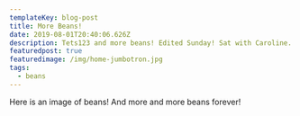```yaml
---
templateKey: blog-post
title: More Beans!
date: 2019-08-01T20:40:06.626Z
description: Tets123 and more beans! Edited Sunday! Sat with Caroline.
featuredpost: true
featuredimage: /img/home-jumbotron.jpg
tags:
  - beans
---
```

Here is an image of beans! And more and more beans forever!
